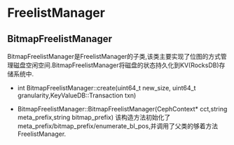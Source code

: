 # FreelistManager

## BitmapFreelistManager

BitmapFreelistManager是FreelistManager的子类,该类主要实现了位图的方式管理磁盘空闲空间.BitmapFreelistManager将磁盘的状态持久化到KV(RocksDB)存储系统中.

* int BitmapFreelistManager::create(uint64_t new_size, uint64_t granularity,KeyValueDB::Transaction txn)

* BitmapFreelistManager::BitmapFreelistManager(CephContext* cct,string meta_prefix,string bitmap_prefix)
该构造方法初始化了meta_prefix/bitmap_prefix/enumerate_bl_pos,并调用了父类的够着方法FreelistManager.
